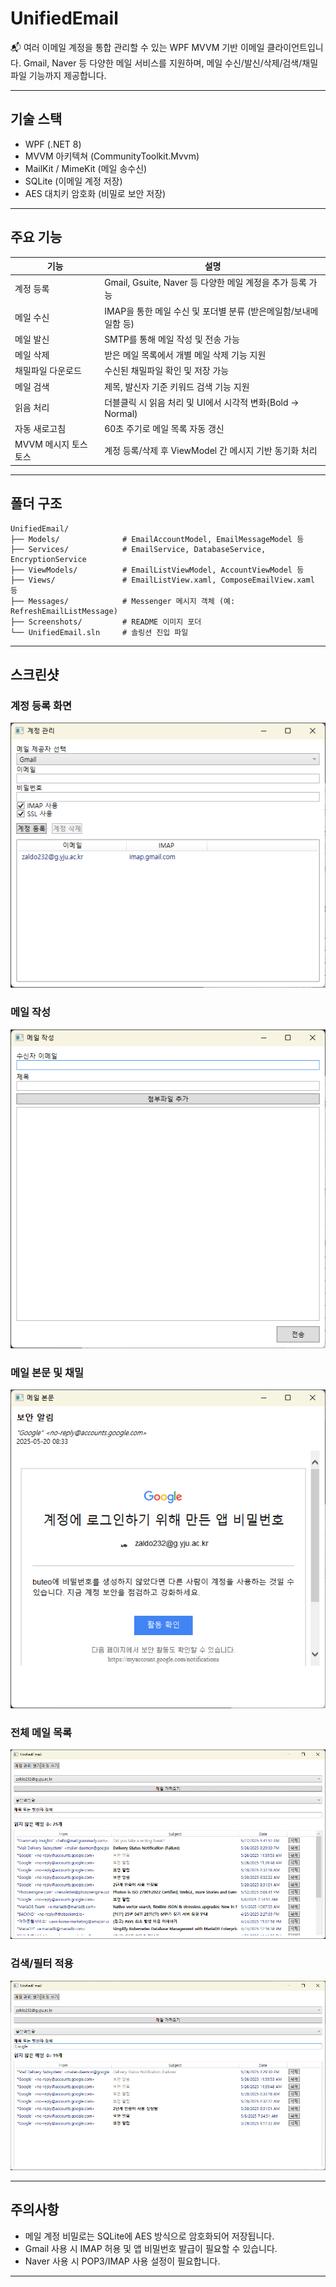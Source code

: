 # UnifiedEmail

📬 여러 이메일 계정을 통합 관리할 수 있는 WPF MVVM 기반 이메일 클라이언트입니다. Gmail, Naver 등 다양한 메일 서비스를 지원하며, 메일 수신/발신/삭제/검색/채밀파일 기능까지 제공합니다.

---

## 기술 스택

* WPF (.NET 8)
* MVVM 아키텍쳐 (CommunityToolkit.Mvvm)
* MailKit / MimeKit (메일 송수신)
* SQLite (이메일 계정 저장)
* AES 대치키 암호화 (비밀로 보안 저장)

---

## 주요 기능

| 기능            | 설명                                         |
| ------------- | ------------------------------------------ |
| 계정 등록         | Gmail, Gsuite, Naver 등 다양한 메일 계정을 추가 등록 가능 |
| 메일 수신         | IMAP을 통한 메일 수신 및 포더별 분류 (받은메일함/보내메일함 등)    |
| 메일 발신         | SMTP를 통해 메일 작성 및 전송 가능                     |
| 메일 삭제         | 받은 메일 목록에서 개별 메일 삭제 기능 지원                  |
| 채밀파일 다운로드     | 수신된 채밀파일 확인 및 저장 가능                        |
| 메일 검색         | 제목, 발신자 기준 키워드 검색 기능 지원                    |
| 읽음 처리         | 더블클릭 시 읽음 처리 및 UI에서 시각적 변화(Bold → Normal)  |
| 자동 새로고침       | 60초 주기로 메일 목록 자동 갱신                        |
| MVVM 메시지 토스토스 | 계정 등록/삭제 후 ViewModel 간 메시지 기반 동기화 처리       |

---

## 폴더 구조

```
UnifiedEmail/
├── Models/              # EmailAccountModel, EmailMessageModel 등
├── Services/            # EmailService, DatabaseService, EncryptionService
├── ViewModels/          # EmailListViewModel, AccountViewModel 등
├── Views/               # EmailListView.xaml, ComposeEmailView.xaml 등
├── Messages/            # Messenger 메시지 객체 (예: RefreshEmailListMessage)
├── Screenshots/         # README 이미지 포더
└── UnifiedEmail.sln     # 솔링션 진입 파일
```

---

## 스크린샷

### 계정 등록 화면

![계정등록](Screenshots/AccountManage.png)

### 메일 작성

![작성](Screenshots/compose.png)

### 메일 본문 및 채밀

![상세](Screenshots/Detail.png)

### 전체 메일 목록

![목록](Screenshots/EmailList.png)

### 검색/필터 적용

![검색](Screenshots/SearchFilter.png)

---

## 주의사항

* 메일 계정 비밀로는 SQLite에 AES 방식으로 암호화되어 저장됩니다.
* Gmail 사용 시 IMAP 허용 및 앱 비밀번호 발급이 필요할 수 있습니다.
* Naver 사용 시 POP3/IMAP 사용 설정이 필요합니다.

---

